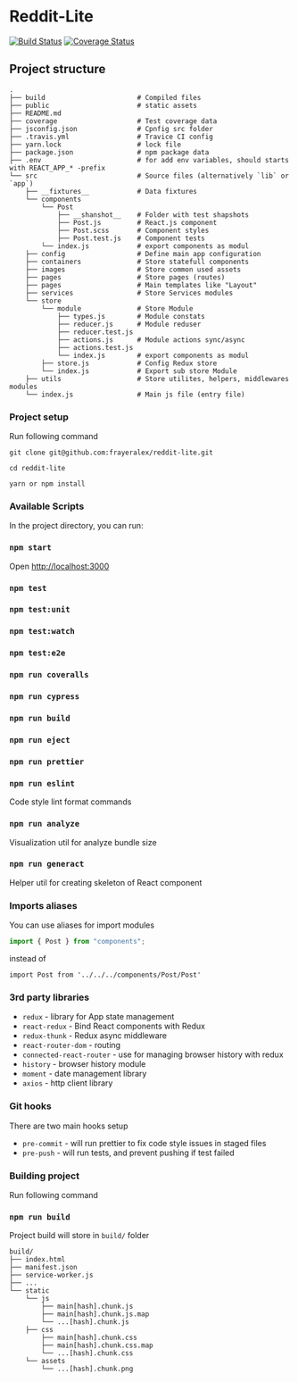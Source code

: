 Reddit-Lite
==============
[![Build Status](https://travis-ci.org/frayeralex/reddit-lite.svg?branch=master)](https://travis-ci.org/frayeralex/reddit-lite)
[![Coverage Status](https://coveralls.io/repos/github/frayeralex/reddit-lite/badge.svg?branch=master)](https://coveralls.io/github/frayeralex/reddit-lite?branch=master)
## Project structure

    .
    ├── build                       # Compiled files
    ├── public                      # static assets
    ├── README.md                 
    ├── coverage                    # Test coverage data
    ├── jsconfig.json               # Cpnfig src folder
    ├── .travis.yml                 # Travice CI config
    ├── yarn.lock                   # lock file
    ├── package.json                # npm package data
    ├── .env                        # for add env variables, should starts with REACT_APP_* -prefix
    └── src                         # Source files (alternatively `lib` or `app`)
        ├── __fixtures__            # Data fixtures
        └── components
            └── Post
                ├── __shanshot__    # Folder with test shapshots
                ├── Post.js         # React.js component
                ├── Post.scss       # Component styles
                ├── Post.test.js    # Component tests
            └── index.js            # export components as modul
        ├── config                  # Define main app configuration
        ├── containers              # Store statefull components
        ├── images                  # Store common used assets
        ├── pages                   # Store pages (routes) 
        ├── pages                   # Main templates like "Layout"
        ├── services                # Store Services modules
        └── store                   
            └── module              # Store Module
                ├── types.js        # Module constats
                ├── reducer.js      # Module reduser
                ├── reducer.test.js     
                ├── actions.js      # Module actions sync/async
                ├── actions.test.js 
                └── index.js        # export components as modul
            ├── store.js            # Config Redux store
            └── index.js            # Export sub store Module
        ├── utils                   # Store utilites, helpers, middlewares modules
        └── index.js                # Main js file (entry file)

### Project setup

Run following command

`git clone git@github.com:frayeralex/reddit-lite.git` 

`cd reddit-lite`

`yarn or npm install`

### Available Scripts

In the project directory, you can run:

### `npm start` 
Open [http://localhost:3000](http://localhost:3000) 

### `npm test`
### `npm test:unit`
### `npm test:watch`
### `npm test:e2e`
### `npm run coveralls`
### `npm run cypress`
### `npm run build`
### `npm run eject`

### `npm run prettier`
### `npm run eslint`
Code style lint format commands

### `npm run analyze`
Visualization util for analyze bundle size

### `npm run generact`
Helper util for creating skeleton of React component

### Imports aliases

You can use aliases for import modules
```javascript
import { Post } from "components";
```
instead of 
```jsinjade
import Post from '../../../components/Post/Post'
```

### 3rd party libraries

- `redux` - library for App state management
- `react-redux` - Bind React components with Redux 
- `redux-thunk` - Redux async middleware
- `react-router-dom` - routing
- `connected-react-router` - use for managing browser history with redux
- `history` - browser history module
- `moment` - date management library
- `axios` - http client library

### Git hooks

There are two main hooks setup
- `pre-commit` - will run prettier to fix code style issues in staged files
- `pre-push` - will run tests, and prevent pushing if test failed

### Building project

Run following command
### `npm run build`

Project build will store in `build/` folder

    build/
    ├── index.html                      
    ├── manifest.json                      
    ├── service-worker.js               
    ├── ...               
    └── static                   
        └── js 
            ├── main[hash].chunk.js             
            ├── main[hash].chunk.js.map            
            └── ...[hash].chunk.js
        ├── css    
            ├── main[hash].chunk.css             
            ├── main[hash].chunk.css.map             
            └── ...[hash].chunk.css
        └── assets                  
            └── ...[hash].chunk.png         

